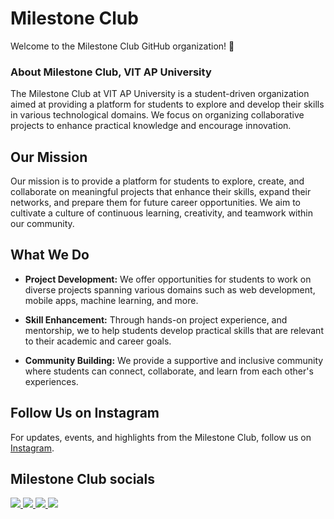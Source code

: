 # Milestone Club

Welcome to the Milestone Club GitHub organization! 🚀



### About Milestone Club, VIT AP University

The Milestone Club at VIT AP University is a student-driven organization aimed at providing a platform for students to explore and develop their skills in various technological domains. We focus on organizing collaborative projects to enhance practical knowledge and encourage innovation.


## Our Mission 

Our mission is to provide a platform for students to explore, create, and collaborate on meaningful projects that enhance their skills, expand their networks, and prepare them for future career opportunities. We aim to cultivate a culture of continuous learning, creativity, and teamwork within our community.

## What We Do

- **Project Development:** We offer opportunities for students to work on diverse projects spanning various domains such as web development, mobile apps, machine learning, and more.
  
- **Skill Enhancement:** Through hands-on project experience, and mentorship, we  to help students develop practical skills that are relevant to their academic and career goals.
  
- **Community Building:** We provide a supportive and inclusive community where students can connect, collaborate, and learn from each other's experiences.


## Follow Us on Instagram

For updates, events, and highlights from the Milestone Club, follow us on [Instagram](https://www.instagram.com/milestone_club_vitap/).

## Milestone Club socials
<p>
  <a href="https://www.instagram.com/milestone_club_vitap/">
    <img src="https://skillicons.dev/icons?i=instagram" />
  </a>
  <a href="https://discord.gg/b7nDcDBA">
    <img src="https://skillicons.dev/icons?i=discord" />
  </a>
  <a href="mailto:milestone.club@vitap.ac.in">
    <img src="https://skillicons.dev/icons?i=gmail" />
  </a>
  <a href="https://www.linkedin.com/company/the-milestone-club-vit-ap/mycompany/">
    <img src="https://skillicons.dev/icons?i=linkedin" />
  </a>
</p>

